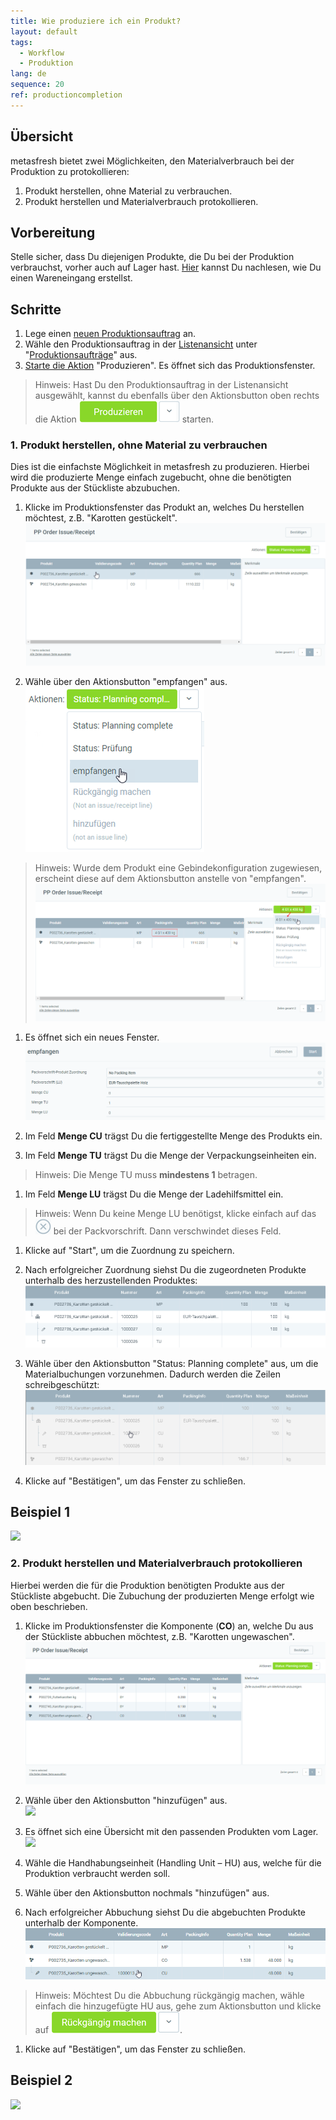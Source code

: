 ```yaml
---
title: Wie produziere ich ein Produkt?
layout: default
tags:
  - Workflow
  - Produktion
lang: de
sequence: 20
ref: productioncompletion
---
```


## Übersicht
metasfresh bietet zwei Möglichkeiten, den Materialverbrauch bei der Produktion zu protokollieren:
1. Produkt herstellen, ohne Material zu verbrauchen.
1. Produkt herstellen und Materialverbrauch protokollieren.

## Vorbereitung
Stelle sicher, dass Du diejenigen Produkte, die Du bei der Produktion verbrauchst, vorher auch auf Lager hast.
[Hier](Zu_Bestellung_Wareneingang_erstellen) kannst Du nachlesen, wie Du einen Wareneingang erstellst.

## Schritte
1. Lege einen [neuen Produktionsauftrag](NeuerProduktionsauftrag) an.
1. Wähle den Produktionsauftrag in der [Listenansicht](Ansichten) unter "[Produktionsaufträge](Menu)" aus.
1. [Starte die Aktion](AktionStarten) "Produzieren". Es öffnet sich das Produktionsfenster.
 > Hinweis: Hast Du den Produktionsauftrag in der Listenansicht ausgewählt, kannst du ebenfalls über den Aktionsbutton oben rechts die Aktion ![](assets/Actionbutton_Produzieren.png) starten.

### 1. Produkt herstellen, ohne Material zu verbrauchen
Dies ist die einfachste Möglichkeit in metasfresh zu produzieren. Hierbei wird die produzierte Menge einfach zugebucht, ohne die benötigten Produkte aus der Stückliste abzubuchen.


1. Klicke im Produktionsfenster das Produkt an, welches Du herstellen möchtest, z.B. "Karotten gestückelt".
 ![](assets/ProduktionFertigstellung_Produktionsfenster.png)

1. Wähle über den Aktionsbutton "empfangen" aus.<br>
 ![](assets/ProduktionFertigstellung_empfangen_1.png)<br>
 > Hinweis: Wurde dem Produkt eine Gebindekonfiguration zugewiesen, erscheint diese auf dem Aktionsbutton anstelle von "empfangen".
  ![](assets/ProduktionFertigstellung_empfangen_2.png)

1. Es öffnet sich ein neues Fenster.
 ![](assets/ProduktionFertigstellung-ea202.png)

1. Im Feld **Menge CU** trägst Du die fertiggestellte Menge des Produkts ein.

1. Im Feld **Menge TU** trägst Du die Menge der Verpackungseinheiten ein.
 > Hinweis: Die Menge TU muss **mindestens 1** betragen.

1. Im Feld **Menge LU** trägst Du die Menge der Ladehilfsmittel ein.
 > Hinweis: Wenn Du keine Menge LU benötigst, klicke einfach auf das ![](assets/DeleteButton_X.png) bei der Packvorschrift. Dann verschwindet dieses Feld.

1. Klicke auf "Start", um die Zuordnung zu speichern.

1. Nach erfolgreicher Zuordnung siehst Du die zugeordneten Produkte unterhalb des herzustellenden Produktes:
 ![](assets/ProduktionFertigstellung-a5222.png)

1. Wähle über den Aktionsbutton "Status: Planning complete" aus, um die Materialbuchungen vorzunehmen. Dadurch werden die Zeilen schreibgeschützt:
 ![](assets/ProduktionFertigstellung-ed689.png)

1. Klicke auf "Bestätigen", um das Fenster zu schließen.

## Beispiel 1
![](assets/ProduktionFertigstellung_walkthrough.gif)

### 2. Produkt herstellen und Materialverbrauch protokollieren
Hierbei werden die für die Produktion benötigten Produkte aus der Stückliste abgebucht. Die Zubuchung der produzierten Menge erfolgt wie oben beschrieben.

1. Klicke im Produktionsfenster die Komponente (**CO**) an, welche Du aus der Stückliste abbuchen möchtest, z.B. "Karotten ungewaschen".
 ![](assets/ProduktionFertigstellung_Materialverbrauch.png)

1. Wähle über den Aktionsbutton "hinzufügen" aus.<br>
 ![](assets/ProduktionFertigstellung_hinzufügen.png)

1. Es öffnet sich eine Übersicht mit den passenden Produkten vom Lager.
 ![](assets/ProduktionFertigstellung_Lagerübersicht.png)
 
1. Wähle die Handhabungseinheit (Handling Unit – HU) aus, welche für die Produktion verbraucht werden soll.

1. Wähle über den Aktionsbutton nochmals "hinzufügen" aus.

1. Nach erfolgreicher Abbuchung siehst Du die abgebuchten Produkte unterhalb der Komponente.
![](assets/ProduktionFertigstellung_Abbuchung.png)

 > Hinweis: Möchtest Du die Abbuchung rückgängig machen, wähle einfach die hinzugefügte HU aus, gehe zum Aktionsbutton und klicke auf ![](assets/Actionbutton_Rückgängig.png).

1. Klicke auf "Bestätigen", um das Fenster zu schließen.

## Beispiel 2
![](assets/ProduktionFertigstellung_Verbrauch.gif)
